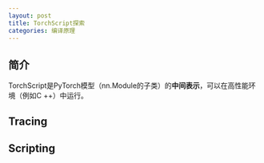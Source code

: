 ```yaml
---
layout: post
title: TorchScript探索
categories: 编译原理
---
```


## 简介  

TorchScript是PyTorch模型（nn.Module的子类）的**中间表示**，可以在高性能环境（例如C ++）中运行。  

## Tracing

## Scripting
